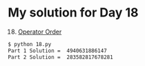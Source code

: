 # My solution for Day 18

18. [Operator Order](https://adventofcode.com/2020/day/18)
```bash
$ python 18.py
Part 1 Solution =  4940631886147
Part 2 Solution =  283582817678281
```
